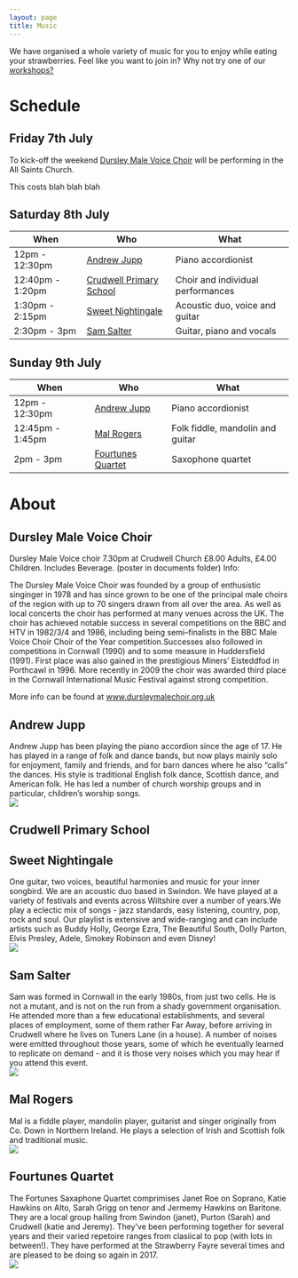 ```yaml
---
layout: page
title: Music
---
```


We have organised a whole variety of music for you to enjoy while eating your strawberries. Feel like you want to join in? Why not try one of our [workshops?](/workshops)


# Schedule

## Friday 7th July

To kick-off the weekend [Dursley Male Voice Choir](#dursley-male-voice-choir) will be performing in the All Saints Church.

This costs blah blah blah


## Saturday 8th July

| When | Who | What |
| --- | --- | --- |
| 12pm - 12:30pm | [Andrew Jupp](#andrew-jupp) | Piano accordionist | 
| 12:40pm - 1:20pm | [Crudwell Primary School](#crudwell-primary-school) | Choir and individual performances |
| 1:30pm - 2:15pm | [Sweet Nightingale](#sweet-nightingale) | Acoustic duo, voice and guitar |
| 2:30pm - 3pm | [Sam Salter](#sam-salter) | Guitar, piano and vocals |


## Sunday 9th July

| When | Who | What |
| --- | --- | --- |
| 12pm - 12:30pm | [Andrew Jupp](#andrew-jupp) | Piano accordionist | 
| 12:45pm - 1:45pm | [Mal Rogers](#mal-rogers)  | Folk fiddle, mandolin and guitar |
| 2pm - 3pm | [Fourtunes Quartet](#fourtunes-quartet) | Saxophone quartet |




# About

## Dursley Male Voice Choir

Dursley Male Voice choir  7.30pm at Crudwell Church £8.00 Adults, £4.00 Children. Includes Beverage. (poster in documents folder) Info:

The Dursley Male Voice Choir was founded by a group of enthusistic singinger in 1978 and has since grown to be one of the principal male choirs of the region with up to 70 singers drawn from all over the area. As well as local concerts the choir has performed at many venues across the UK.
The choir has achieved notable success in several competitions on the BBC and HTV in 1982/3/4 and 1986, including being semi–finalists in the BBC Male Voice Choir Choir of the Year competition.Successes also followed in competitions in Cornwall (1990) and to some measure in Huddersfield (1991). First place was also gained in the prestigious Miners’ Eisteddfod in Porthcawl in 1996. More recently in 2009 the choir was awarded third place in the Cornwall International Music Festival against strong competition.

More info can be found at www.dursleymalechoir.org.uk

## Andrew Jupp
<div class="row"><div class="col-sm-8">
Andrew Jupp has been playing the piano accordion since the age of 17. He has played in a range of folk and dance bands, but now plays mainly solo for enjoyment, family and friends, and for barn dances where he also “calls” the dances. His style is traditional English folk dance, Scottish dance, and American folk. He has led a number of church worship groups and in particular, children’s worship songs.
</div><div class="col-sm-4">
<img class="img-responsive" src="/img/andrewjupp.jpg">
</div></div>

## Crudwell Primary School

## Sweet Nightingale
<div class="row"><div class="col-sm-8">
One guitar, two voices, beautiful harmonies and music for your inner songbird. We are an acoustic duo based in Swindon. We have played at a variety of festivals and events across Wiltshire over a number of years.We play a eclectic mix of songs - jazz standards, easy listening, country, pop, rock and soul. Our playlist is extensive and wide-ranging and can include artists such as Buddy Holly, George Ezra, The Beautiful South, Dolly Parton, Elvis Presley, Adele, Smokey Robinson and even Disney!
</div><div class="col-sm-4">
<img class="img-responsive" src="/img/sweetnightingale.jpg">
</div></div>

## Sam Salter
<div class="row"><div class="col-sm-8">
Sam was formed in Cornwall in the early 1980s, from just two cells. He is not a mutant, and is not on the run from a shady government organisation. He attended more than a few educational establishments, and several places of employment, some of them rather Far Away, before arriving in Crudwell where he lives on Tuners Lane (in a house). A number of noises were emitted throughout those years, some of which he eventually learned to replicate on demand - and it is those very noises which you may hear if you attend this event.
</div><div class="col-sm-4">
<img class="img-responsive" src="/img/samsalter.jpg">
</div></div>

## Mal Rogers
<div class="row"><div class="col-sm-8">
Mal is a fiddle player, mandolin player, guitarist and singer originally from Co. Down in Northern Ireland. He plays a selection of Irish and Scottish folk and traditional music.
</div><div class="col-sm-4">
<img class="img-responsive" src="/img/malrogers.jpg">
</div></div>

## Fourtunes Quartet
<div class="row"><div class="col-sm-8">
The Fortunes Saxaphone Quartet comprimises Janet Roe on Soprano, Katie Hawkins on Alto, Sarah Grigg on tenor and Jermemy Hawkins on Baritone. They are a local group hailing from Swindon (janet), Purton (Sarah) and Crudwell (katie and Jeremy). They’ve been performing together for several years and their varied repetoire ranges from clasiical to pop (with lots in between!). They have performed at the Strawberry Fayre several times and are pleased to be doing so again in 2017.
</div><div class="col-sm-4">
<img class="img-responsive" src="/img/fourtunes.jpg">
</div></div>
